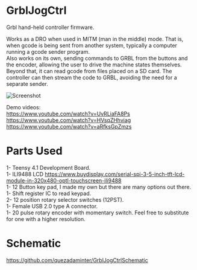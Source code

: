 # GrblJogCtrl
Grbl hand-held controller firmware.  

Works as a DRO when used in MITM (man in the middle) mode. That is, when gcode is being sent from another system, typically a computer running a gcode sender program.  
Also works on its own, sending commands to GRBL from the buttons and the encoder, allowing the user to drive the machine states themselves.  
Beyond that, it can read gcode from files placed on a SD card. The controller can then stream the code to GRBL, avoiding the need for a separate sender.

![Screenshot](1.gif)

Demo videos:  
https://www.youtube.com/watch?v=UvRLiaFA8Ps  
https://www.youtube.com/watch?v=HVsqZHhviag  
https://www.youtube.com/watch?v=aRfksGpZmzs 

# Parts Used
1- Teensy 4.1 Development Board.  
1- ILI9488 LCD https://www.buydisplay.com/serial-spi-3-5-inch-tft-lcd-module-in-320x480-optl-touchscreen-ili9488  
1- 12 Button key pad, I made my own but there are many options out there.  
1- Shift register IC to read keypad.  
2- 12 position rotary selector switches (12PST).  
1- Female USB 2.0 type A connector.  
1- 20 pulse rotary encoder with momentary switch. Feel free to substitute for one with a higher resolution.  

# Schematic
https://github.com/quezadaminter/GrblJogCtrlSchematic  

